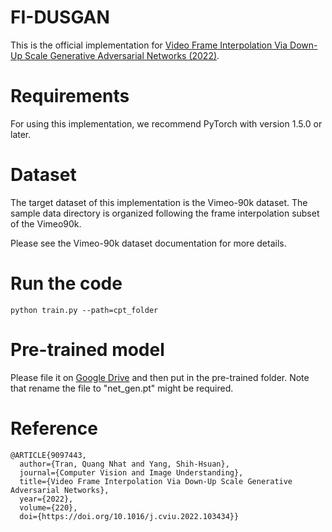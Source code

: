 # FI-DUSGAN
This is the official implementation for [Video Frame Interpolation Via Down-Up Scale Generative Adversarial Networks (2022)](https://doi.org/10.1016/j.cviu.2022.103434).

# Requirements
For using this implementation, we recommend PyTorch with version 1.5.0 or later.

# Dataset
The target dataset of this implementation is the Vimeo-90k dataset. The sample data directory is organized following the frame interpolation subset of the Vimeo90k.

Please see the Vimeo-90k dataset documentation for more details.

# Run the code
```python train.py --path=cpt_folder```

# Pre-trained model
Please file it on [Google Drive](https://drive.google.com/file/d/1VsVX13DKYpwNhxii-mSyAqlzeAlg_sEO/view?usp=sharing) and then put in the pre-trained folder. Note that rename the file to "net_gen.pt" might be required.

# Reference

```
@ARTICLE{9097443,
  author={Tran, Quang Nhat and Yang, Shih-Hsuan},
  journal={Computer Vision and Image Understanding}, 
  title={Video Frame Interpolation Via Down-Up Scale Generative Adversarial Networks}, 
  year={2022},
  volume={220},
  doi={https://doi.org/10.1016/j.cviu.2022.103434}}
```
